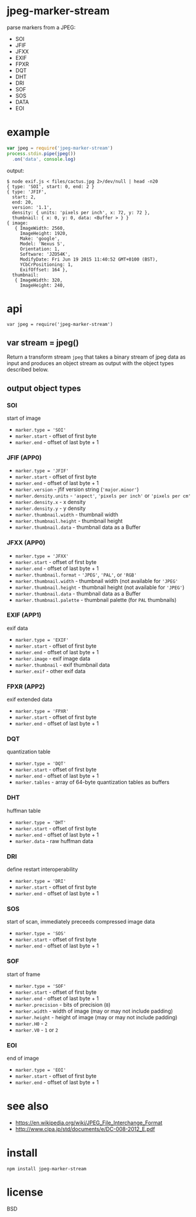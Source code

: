 # jpeg-marker-stream

parse markers from a JPEG:

* SOI
* JFIF
* JFXX
* EXIF
* FPXR
* DQT
* DHT
* DRI
* SOF
* SOS
* DATA
* EOI

# example

``` js
var jpeg = require('jpeg-marker-stream')
process.stdin.pipe(jpeg())
  .on('data', console.log)
```

output:

```
$ node exif.js < files/cactus.jpg 2>/dev/null | head -n20
{ type: 'SOI', start: 0, end: 2 }
{ type: 'JFIF',
  start: 2,
  end: 20,
  version: '1.1',
  density: { units: 'pixels per inch', x: 72, y: 72 },
  thumbnail: { x: 0, y: 0, data: <Buffer > } }
{ image: 
   { ImageWidth: 2560,
     ImageHeight: 1920,
     Make: 'google',
     Model: 'Nexus S',
     Orientation: 1,
     Software: 'JZO54K',
     ModifyDate: Fri Jun 19 2015 11:40:52 GMT+0100 (BST),
     YCbCrPositioning: 1,
     ExifOffset: 164 },
  thumbnail: 
   { ImageWidth: 320,
     ImageHeight: 240,
```

# api

```
var jpeg = require('jpeg-marker-stream')
```

## var stream = jpeg()

Return a transform stream `jpeg` that takes a binary stream of jpeg data as
input and produces an object stream as output with the object types described
below.

## output object types

### SOI

start of image 

* `marker.type = 'SOI'`
* `marker.start` - offset of first byte
* `marker.end` - offset of last byte + 1

### JFIF (APP0)

* `marker.type = 'JFIF'`
* `marker.start` - offset of first byte
* `marker.end` - offset of last byte + 1
* `marker.version` - jfif version string (`'major.minor'`)
* `marker.density.units` - `'aspect'`, `'pixels per inch'` or `'pixels per cm'`
* `marker.density.x` - x density
* `marker.density.y` - y density
* `marker.thumbnail.width` - thumbnail width
* `marker.thumbnail.height` - thumbnail height
* `marker.thumbnail.data` - thumbnail data as a Buffer

### JFXX (APP0)

* `marker.type = 'JFXX'`
* `marker.start` - offset of first byte
* `marker.end` - offset of last byte + 1
* `marker.thumbnail.format` - `'JPEG'`, `'PAL'`, or `'RGB'`
* `marker.thumbnail.width` - thumbnail width (not available for `'JPEG'`
* `marker.thumbnail.height` - thumbnail height (not available for `'JPEG'`)
* `marker.thumbnail.data` - thumbnail data as a Buffer
* `marker.thumbnail.palette` - thumbnail palette (for `PAL` thumbnails)

### EXIF (APP1)

exif data

* `marker.type = 'EXIF'`
* `marker.start` - offset of first byte
* `marker.end` - offset of last byte + 1
* `marker.image` - exif image data
* `marker.thumbnail` - exif thumbnail data
* `marker.exif` - other exif data

### FPXR (APP2)

exif extended data

* `marker.type = 'FPXR'`
* `marker.start` - offset of first byte
* `marker.end` - offset of last byte + 1

### DQT

quantization table

* `marker.type = 'DQT'`
* `marker.start` - offset of first byte
* `marker.end` - offset of last byte + 1
* `marker.tables` - array of 64-byte quantization tables as buffers

### DHT

huffman table

* `marker.type = 'DHT'`
* `marker.start` - offset of first byte
* `marker.end` - offset of last byte + 1
* `marker.data` - raw huffman data

### DRI

define restart interoperability

* `marker.type = 'DRI'`
* `marker.start` - offset of first byte
* `marker.end` - offset of last byte + 1

### SOS

start of scan, immediately preceeds compressed image data

* `marker.type = 'SOS'`
* `marker.start` - offset of first byte
* `marker.end` - offset of last byte + 1

### SOF

start of frame

* `marker.type = 'SOF'`
* `marker.start` - offset of first byte
* `marker.end` - offset of last byte + 1
* `marker.precision` - bits of precision (`8`)
* `marker.width` - width of image (may or may not include padding)
* `marker.height` - height of image (may or may not include padding)
* `marker.H0` - `2`
* `marker.V0` - `1` or `2`

### EOI

end of image

* `marker.type = 'EOI'`
* `marker.start` - offset of first byte
* `marker.end` - offset of last byte + 1

# see also

* https://en.wikipedia.org/wiki/JPEG_File_Interchange_Format
* http://www.cipa.jp/std/documents/e/DC-008-2012_E.pdf

# install

```
npm install jpeg-marker-stream
```

# license

BSD
